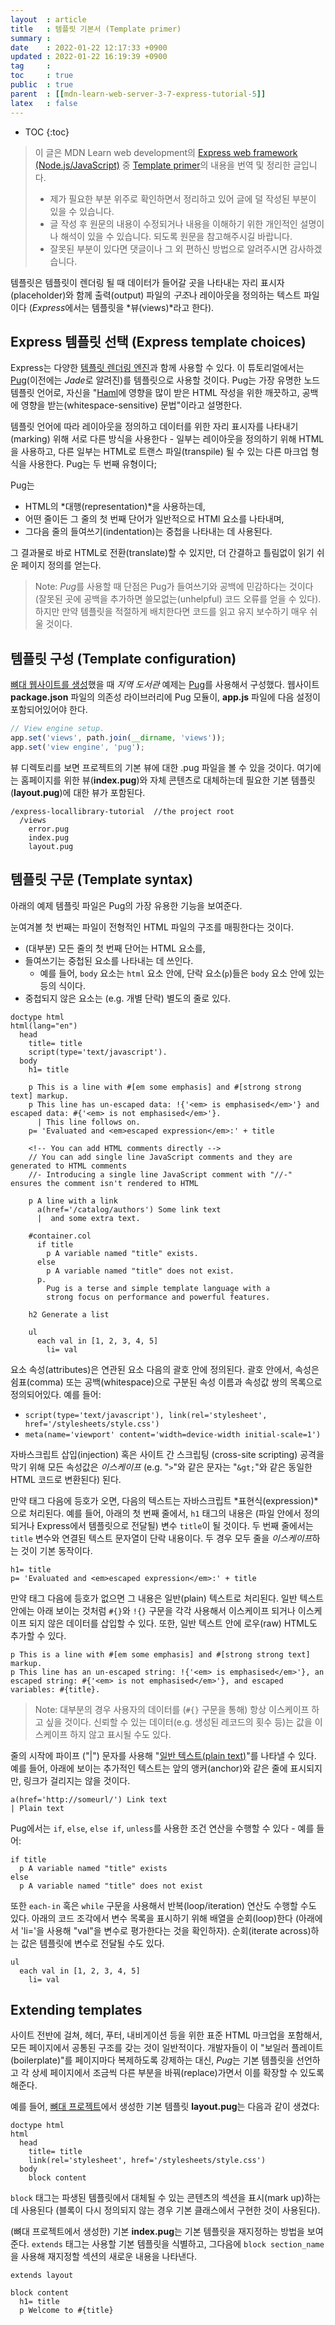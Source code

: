 ```yaml
---
layout  : article
title   : 템플릿 기본서 (Template primer)
summary : 
date    : 2022-01-22 12:17:33 +0900
updated : 2022-01-22 16:19:39 +0900
tag     : 
toc     : true
public  : true
parent  : [[mdn-learn-web-server-3-7-express-tutorial-5]]
latex   : false
---
```

* TOC
{:toc}

> 이 글은 MDN Learn web development의 [Express web framework (Node.js/JavaScript)](https://developer.mozilla.org/en-US/docs/Learn/Server-side/Express_Nodejs) 중 [Template primer](https://developer.mozilla.org/en-US/docs/Learn/Server-side/Express_Nodejs/Displaying_data/Template_primer)의 내용을 번역 및 정리한 글입니다.
>
> * 제가 필요한 부분 위주로 확인하면서 정리하고 있어 글에 덜 작성된 부분이 있을 수 있습니다.
> * 글 작성 후 원문의 내용이 수정되거나 내용을 이해하기 위한 개인적인 설명이나 해석이 있을 수 있습니다. 되도록 원문을 참고해주시길 바랍니다.
> * 잘못된 부분이 있다면 댓글이나 그 외 편하신 방법으로 알려주시면 감사하겠습니다.

템플릿은 템플릿이 렌더링 될 때 데이터가 들어갈 곳을 나타내는 자리 표시자(placeholder)와 함께 출력(output) 파일의 *구조*나 레이아웃을 정의하는 텍스트 파일이다 (*Express*에서는 템플릿을 *뷰(views)*라고 한다).

## Express 템플릿 선택 (Express template choices)

Express는 다양한 [템플릿 렌더링 엔진](https://expressjs.com/en/guide/using-template-engines.html)과 함께 사용할 수 있다. 이 튜토리얼에서는 [Pug](https://pugjs.org/api/getting-started.html)(이전에는 *Jade*로 알려진)를 템플릿으로 사용할 것이다. Pug는 가장 유명한 노드 템플릿 언어로, 자신을 "[Haml](https://haml.info)에 영향을 많이 받은 HTML 작성을 위한 깨끗하고, 공백에 영향을 받는(whitespace-sensitive) 문법"이라고 설명한다.

템플릿 언어에 따라 레이아웃을 정의하고 데이터를 위한 자리 표시자를 나타내기(marking) 위해 서로 다른 방식을 사용한다 - 일부는 레이아웃을 정의하기 위해 HTML을 사용하고, 다른 일부는 HTML로 트랜스 파일(transpile) 될 수 있는 다른 마크업 형식을 사용한다. Pug는 두 번째 유형이다;

Pug는

* HTML의 *대행(representation)*을 사용하는데,
* 어떤 줄이든 그 줄의 첫 번째 단어가 일반적으로 HTMl 요소를 나타내며,
* 그다음 줄의 들여쓰기(indentation)는 중첩을 나타내는 데 사용된다.

그 결과물로 바로 HTML로 전환(translate)할 수 있지만, 더 간결하고 틀림없이 읽기 쉬운 페이지 정의를 얻는다.

> Note: *Pug*를 사용할 때 단점은 Pug가 들여쓰기와 공백에 민감하다는 것이다 (잘못된 곳에 공백을 추가하면 쓸모없는(unhelpful) 코드 오류를 얻을 수 있다). 하지만 만약 템플릿을 적절하게 배치한다면 코드를 읽고 유지 보수하기 매우 쉬울 것이다.

## 템플릿 구성 (Template configuration)

[뼈대 웹사이트를 생성](https://developer.mozilla.org/en-US/docs/Learn/Server-side/Express_Nodejs/skeleton_website)했을 때 *지역 도서관* 예제는 [Pug](https://pugjs.org/api/getting-started.html)를 사용해서 구성했다. 웹사이트 **package.json** 파일의 의존성 라이브러리에 Pug 모듈이, **app.js** 파일에 다음 설정이 포함되어있어야 한다.

```js
// View engine setup.
app.set('views', path.join(__dirname, 'views'));
app.set('view engine', 'pug');
```

뷰 디렉토리를 보면 프로젝트의 기본 뷰에 대한 .pug 파일을 볼 수 있을 것이다. 여기에는 홈페이지를 위한 뷰(**index.pug**)와 자체 콘텐츠로 대체하는데 필요한 기본 템플릿(**layout.pug**)에 대한 뷰가 포함된다.

```
/express-locallibrary-tutorial  //the project root
  /views
    error.pug
    index.pug
    layout.pug
```

## 템플릿 구문 (Template syntax)

아래의 예제 템플릿 파일은 Pug의 가장 유용한 기능을 보여준다.

눈여겨볼 첫 번째는 파일이 전형적인 HTML 파일의 구조를 매핑한다는 것이다.

* (대부분) 모든 줄의 첫 번째 단어는 HTML 요소를,
* 들여쓰기는 중첩된 요소를 나타내는 데 쓰인다.
    * 예를 들어, `body` 요소는 `html` 요소 안에, 단락 요소(`p`)들은 `body` 요소 안에 있는 등의 식이다.
* 중첩되지 않은 요소는 (e.g. 개별 단락) 별도의 줄로 있다.

```pug
doctype html
html(lang="en")
  head
    title= title
    script(type='text/javascript').
  body
    h1= title

    p This is a line with #[em some emphasis] and #[strong strong text] markup.
    p This line has un-escaped data: !{'<em> is emphasised</em>'} and escaped data: #{'<em> is not emphasised</em>'}.
      | This line follows on.
    p= 'Evaluated and <em>escaped expression</em>:' + title

    <!-- You can add HTML comments directly -->
    // You can add single line JavaScript comments and they are generated to HTML comments
    //- Introducing a single line JavaScript comment with "//-" ensures the comment isn't rendered to HTML

    p A line with a link
      a(href='/catalog/authors') Some link text
      |  and some extra text.

    #container.col
      if title
        p A variable named "title" exists.
      else
        p A variable named "title" does not exist.
      p.
        Pug is a terse and simple template language with a
        strong focus on performance and powerful features.

    h2 Generate a list

    ul
      each val in [1, 2, 3, 4, 5]
        li= val
```

요소 속성(attributes)은 연관된 요소 다음의 괄호 안에 정의된다. 괄호 안에서, 속성은 쉼표(comma) 또는 공백(whitespace)으로 구분된 속성 이름과 속성값 쌍의 목록으로 정의되어있다. 예를 들어:

* `script(type='text/javascript'), link(rel='stylesheet', href='/stylesheets/style.css')`
* `meta(name='viewport' content='width=device-width initial-scale=1')`

자바스크립트 삽입(injection) 혹은 사이트 간 스크립팅 (cross-site scripting) 공격을 막기 위해 모든 속성값은 *이스케이프* (e.g. "`>`"와 같은 문자는 "`&gt;`"와 같은 동일한 HTML 코드로 변환된다) 된다.

만약 태그 다음에 등호가 오면, 다음의 텍스트는 자바스크립트 *표현식(expression)*으로 처리된다. 예를 들어, 아래의 첫 번째 줄에서, `h1` 태그의 내용은 (파일 안에서 정의되거나 Express에서 템플릿으로 전달될) 변수 `title`이 될 것이다. 두 번째 줄에서는 `title` 변수와 연결된 텍스트 문자열이 단락 내용이다. 두 경우 모두 줄을 *이스케이프*하는 것이 기본 동작이다.

```pug
h1= title
p= 'Evaluated and <em>escaped expression</em>:' + title
```

만약 태그 다음에 등호가 없으면 그 내용은 일반(plain) 텍스트로 처리된다. 일반 텍스트 안에는 아래 보이는 것처럼 `#{}`와 `!{}` 구문을 각각 사용해서 이스케이프 되거나 이스케이프 되지 않은 데이터를 삽입할 수 있다. 또한, 일반 텍스트 안에 로우(raw) HTML도 추가할 수 있다.

```pug
p This is a line with #[em some emphasis] and #[strong strong text] markup.
p This line has an un-escaped string: !{'<em> is emphasised</em>'}, an escaped string: #{'<em> is not emphasised</em>'}, and escaped variables: #{title}.
```

> Note: 대부분의 경우 사용자의 데이터를 (`#{}` 구문을 통해) 항상 이스케이프 하고 싶을 것이다. 신뢰할 수 있는 데이터(e.g. 생성된 레코드의 횟수 등)는 값을 이스케이프 하지 않고 표시될 수도 있다.

줄의 시작에 파이프 ("|") 문자를 사용해 "[일반 텍스트(plain text)](https://pugjs.org/language/plain-text.html)"를 나타낼 수 있다. 예를 들어, 아래에 보이는 추가적인 텍스트는 앞의 앵커(anchor)와 같은 줄에 표시되지만, 링크가 걸리지는 않을 것이다.

```pug
a(href='http://someurl/') Link text
| Plain text
```

Pug에서는 `if`, `else`, `else if`, `unless`를 사용한 조건 연산을 수행할 수 있다 - 예를 들어:

```pug
if title
  p A variable named "title" exists
else
  p A variable named "title" does not exist
```

또한 `each-in` 혹은 `while` 구문을 사용해서 반복(loop/iteration) 연산도 수행할 수도 있다. 아래의 코드 조각에서 변수 목록을 표시하기 위해 배열을 순회(loop)한다 (아래에서 'li='을 사용해 "val"을 변수로 평가한다는 것을 확인하자). 순회(iterate across)하는 값은 템플릿에 변수로 전달될 수도 있다.

```pug
ul
  each val in [1, 2, 3, 4, 5]
    li= val
```

## Extending templates

사이트 전반에 걸쳐, 헤더, 푸터, 내비게이션 등을 위한 표준 HTML 마크업을 포함해서, 모든 페이지에서 공통된 구조를 갖는 것이 일반적이다. 개발자들이 이 "보일러 플레이트(boilerplate)"를 페이지마다 복제하도록 강제하는 대신, *Pug*는 기본 템플릿을 선언하고 각 상세 페이지에서 조금씩 다른 부분을 바꿔(replace)가면서 이를 확장할 수 있도록 해준다.

예를 들어, [뼈대 프로젝트](https://developer.mozilla.org/en-US/docs/Learn/Server-side/Express_Nodejs/skeleton_website)에서 생성한 기본 템플릿 **layout.pug**는 다음과 같이 생겼다:

```pug
doctype html
html
  head
    title= title
    link(rel='stylesheet', href='/stylesheets/style.css')
  body
    block content
```

`block` 태그는 파생된 템플릿에서 대체될 수 있는 콘텐츠의 섹션을 표시(mark up)하는 데 사용된다 (블록이 다시 정의되지 않는 경우 기본 클래스에서 구현한 것이 사용된다).

(뼈대 프로젝트에서 생성한) 기본 **index.pug**는 기본 템플릿을 재지정하는 방법을 보여준다. `extends` 태그는 사용할 기본 템플릿을 식별하고, 그다음에 `block section_name`을 사용해 재지정할 섹션의 새로운 내용을 나타낸다.

```pug
extends layout

block content
  h1= title
  p Welcome to #{title}
```
